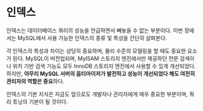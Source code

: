 # 인덱스

인덱스는 데이터베이스 쿼리의 성능을 언급하면서 빼놓을 수 없는 부분이다. 이번 장에서는 MySQL에서 사용 가능한 인덱스의 종류 및 특성을 간단히 살펴본다.

각 인덱스의 특성과 차이는 상당히 중요하며, 물리 수준의 모델링을 할 때도 중요한 요소가 된다. MySQL이 버전업되며, MyISAM 스토리지 엔진에서만 제공하던 전문 검색이나 위치 기반 검색 기능도 모두 InnoDB 스토리지 엔진에서 사용할 수 있게 개선되었다. 하지만, **아무리 MySQL 서버의 옵티마이저가 발전하고 성능이 개선되었다 해도 여전히 관리자의 역할은 중요**하다.

인덱스의 기본 지식은 지금도 앞으로도 개발자나 관리자에게 매우 중요한 부분이며, 쿼리 튜닝의 기본이 될 것이다.
